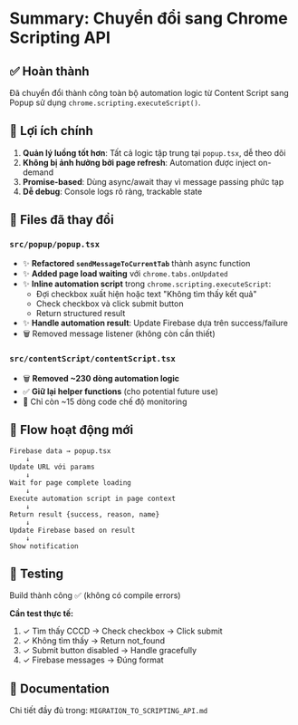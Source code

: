 # Summary: Chuyển đổi sang Chrome Scripting API

## ✅ Hoàn thành

Đã chuyển đổi thành công toàn bộ automation logic từ Content Script sang Popup sử dụng `chrome.scripting.executeScript()`.

## 🎯 Lợi ích chính

1. **Quản lý luồng tốt hơn**: Tất cả logic tập trung tại `popup.tsx`, dễ theo dõi
2. **Không bị ảnh hưởng bởi page refresh**: Automation được inject on-demand
3. **Promise-based**: Dùng async/await thay vì message passing phức tạp
4. **Dễ debug**: Console logs rõ ràng, trackable state

## 📝 Files đã thay đổi

### `src/popup/popup.tsx`
- ✨ **Refactored `sendMessageToCurrentTab`** thành async function
- ✨ **Added page load waiting** với `chrome.tabs.onUpdated`
- ✨ **Inline automation script** trong `chrome.scripting.executeScript`:
  - Đợi checkbox xuất hiện hoặc text "Không tìm thấy kết quả"
  - Check checkbox và click submit button
  - Return structured result
- ✨ **Handle automation result**: Update Firebase dựa trên success/failure
- 🗑️ Removed message listener (không còn cần thiết)

### `src/contentScript/contentScript.tsx`  
- 🗑️ **Removed ~230 dòng automation logic**
- ✅ **Giữ lại helper functions** (cho potential future use)
- 📝 Chỉ còn ~15 dòng code chế độ monitoring

## 🔄 Flow hoạt động mới

```
Firebase data → popup.tsx
    ↓
Update URL với params
    ↓
Wait for page complete loading
    ↓
Execute automation script in page context
    ↓
Return result {success, reason, name}
    ↓
Update Firebase based on result
    ↓
Show notification
```

## 🧪 Testing

Build thành công ✅ (không có compile errors)

**Cần test thực tế:**
1. ✓ Tìm thấy CCCD → Check checkbox → Click submit
2. ✓ Không tìm thấy → Return not_found
3. ✓ Submit button disabled → Handle gracefully
4. ✓ Firebase messages → Đúng format

## 📖 Documentation

Chi tiết đầy đủ trong: `MIGRATION_TO_SCRIPTING_API.md`
